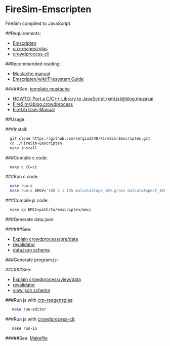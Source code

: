 FireSim-Emscripten
===========

FireSim compiled to JavaScript. 

##Requirements:
  * [Emscripten](https://github.com/kripken/emscripten/wiki/Tutorial)
  * [crp-reagenzglas](https://github.com/CrowdProcess/crp-reagenzglas)
  * [crowdprocess-cli](https://github.com/CrowdProcess/crp-cli)

##Recommended reading:
 * [Mustache manual](http://mustache.github.io/mustache.5.html)
 * [Emscripten/wiki/Filesystem Guide](https://github.com/kripken/emscripten/wiki/Filesystem-Guide)
  
#####See: [template.mustache](https://github.com/sergio2540/FireSim-Emscripten/blob/master/crowdprocess/pre/template/template.mustache)

 * [HOWTO: Port a C/C++ Library to JavaScript (xml.js)@blog.mozakai](http://mozakai.blogspot.pt/2012/03/howto-port-cc-library-to-javascript.html)
 * [FireSim@blog.crowdprocess](http://blog.crowdprocess.com/post/57794500198/crowdprocess-is-on-fire-wildfire-actually)
 * [FireLib User Manual](https://github.com/sergio2540/FireSim-Emscripten/blob/master/firelib.pdf)


##Usage:

###Install: 

```bash
  git clone https://github.com/sergio2540/FireSim-Emscripten.git
  cd ./FireSim-Emscripten
  make install
```

###Compile c code: 

```bash
  make c CC=cc
```

###Run c code: 

```bash
  make run-c
  make run-c ARGV='100 5 1 135 malcataSlope_100.grass malcataAspect_100.grass'
```

###Compile js code: 

```bash 
  make cp EMCC=path/to/emscripten/emcc
```

###Generate data.json:

######See: 
* [Explain crowdprocess/pre/data](https://gist.github.com/sergio2540/b5b45f9e13e533ea056d)
* [revalidator](https://github.com/flatiron/revalidator)
* [data.json schema](https://github.com/sergio2540/FireSim-Emscripten/blob/master/crowdprocess/pre/schema/data.schema.json)

###Generate program.js:

######See: 
* [Explain crowdprocess/view/data](https://gist.github.com/sergio2540/fac873fccde43bb98b44)
* [revalidator](https://github.com/flatiron/revalidator)
* [view.json schema](https://github.com/sergio2540/FireSim-Emscripten/blob/master/crowdprocess/pre/schema/view.schema.json)
       
###Run js with [crp-reagenzglas](https://github.com/CrowdProcess/crp-reagenzglas): 

```bash
   make run-editor
```
###Run js with [crowdprocess-cli](https://github.com/CrowdProcess/crp-cli):

```bash
   make run-io
```

#####See: [Makefile](https://github.com/sergio2540/FireSim-Emscripten/blob/master/Makefile)
